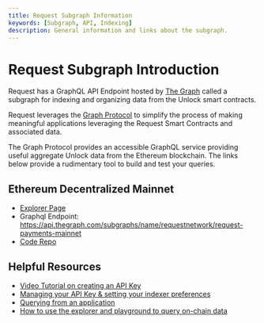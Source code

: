 ```yaml
---
title: Request Subgraph Information
keywords: [Subgraph, API, Indexing]
description: General information and links about the subgraph.
---
```


# Request Subgraph Introduction

Request has a GraphQL API Endpoint hosted by [The Graph](https://thegraph.com/docs/about/introduction#what-the-graph-is) called a subgraph for indexing and organizing data from the Unlock smart contracts.

Request leverages the [Graph Protocol](https://thegraph.com) to simplify the process of making meaningful applications leveraging the Request Smart Contracts and associated data.

The Graph Protocol provides an accessible GraphQL service providing useful aggregate Unlock data from the Ethereum blockchain. The links below provide a rudimentary tool to build and test your queries.

## Ethereum Decentralized Mainnet

- [Explorer Page](https://thegraph.com/explorer/subgraphs/4cuRFnNSqAme2pVuBckSVQogQPXR8Wqw72AEC6TShLkc?view=Overview)
- Graphql Endpoint: https://api.thegraph.com/subgraphs/name/requestnetwork/request-payments-mainnet
- [Code Repo](https://github.com/RequestNetwork/payments-subgraph)

## Helpful Resources

- [Video Tutorial on creating an API Key](https://www.youtube.com/watch?v=UrfIpm-Vlgs)
- [Managing your API Key & setting your indexer preferences](https://thegraph.com/docs/en/studio/managing-api-keys/)
- [Querying from an application](https://thegraph.com/docs/en/developer/querying-from-your-app/)
- [How to use the explorer and playground to query on-chain data](https://medium.com/@chidubem_/how-to-query-on-chain-data-with-the-graph-f8507488215)
